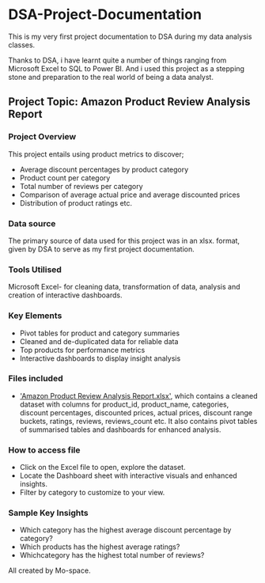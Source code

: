 # DSA-Project-Documentation
This is my very first project documentation to DSA during my data analysis classes.

Thanks to DSA, i have learnt quite a number of things ranging from Microsoft Excel to SQL to Power BI. And i used this project as a stepping stone and preparation to the real world of being a data analyst.

## Project Topic: Amazon Product Review Analysis Report

### Project Overview
This project entails using product metrics to discover;
- Average discount percentages by product category
- Product count per category
- Total number of reviews per category
- Comparison of average actual price and average discounted prices
- Distribution of product ratings etc.

  
### Data source
The primary source of data used for this project was in an xlsx. format, given by DSA to serve as my first project documentation.


### Tools Utilised
 Microsoft Excel- for cleaning data, transformation of data, analysis and creation of interactive dashboards.

### Key Elements
- Pivot tables for product and category summaries
- Cleaned and de-duplicated data for reliable data
- Top products for performance metrics
- Interactive dashboards to display insight analysis

### Files included
- ['Amazon Product Review Analysis Report.xlsx'](./Amazon%20Product%20Review%20Analysis%20Report.xlsx), which contains a cleaned dataset with columns for product_id, product_name, categories, discount percentages, discounted prices, actual prices, discount range buckets, ratings, reviews, reviews_count etc. It also contains pivot tables of summarised tables and dashboards for enhanced analysis.


### How to access file
- Click on the Excel file to open, explore the dataset.
- Locate the Dashboard sheet with interactive visuals and enhanced insights.
- Filter by category to customize to your view.

### Sample Key Insights
- Which category has the highest average discount percentage by category?
- Which products has the highest average ratings?
- Whichcategory has the highest total number of reviews?

All created by Mo-space.

